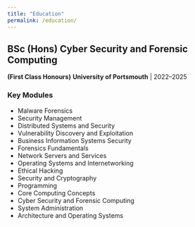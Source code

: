 ```yaml
---
title: "Education"
permalink: /education/
---
```


## BSc (Hons) Cyber Security and Forensic Computing
**(First Class Honours)**
**University of Portsmouth** | 2022–2025

### Key Modules
- Malware Forensics
- Security Management
- Distributed Systems and Security
- Vulnerability Discovery and Exploitation
- Business Information Systems Security
- Forensics Fundamentals
- Network Servers and Services
- Operating Systems and Internetworking
- Ethical Hacking
- Security and Cryptography
- Programming
- Core Computing Concepts
- Cyber Security and Forensic Computing
- System Administration
- Architecture and Operating Systems
